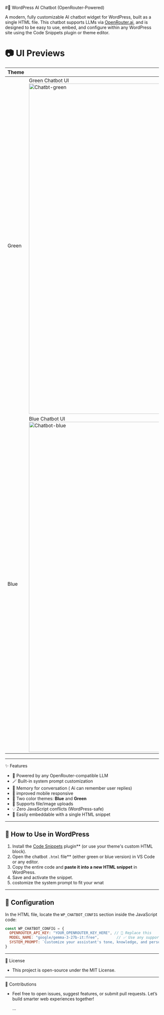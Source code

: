 #🧠 WordPress AI Chatbot (OpenRouter-Powered)

A modern, fully customizable AI chatbot widget for WordPress, built as a single HTML file. This chatbot supports LLMs via [OpenRouter.ai](https://openrouter.ai), and is designed to be easy to use, embed, and configure within any WordPress site using the Code Snippets plugin or theme editor.

# 📷 UI Previews

| Theme  | Preview |
|--------|---------|
| Green  | Green Chatbot UI <img width="1920" height="1080" alt="Chatbt-green" src="https://github.com/user-attachments/assets/c5cd6278-2aaa-41ee-a54f-ecf6065d7cbf" />
| Blue   | Blue Chatbot UI <img width="1920" height="1080" alt="Chatbot-blue" src="https://github.com/user-attachments/assets/077fb394-8696-4f22-bf26-5e1013be0bc0" />


---


✨ Features

- 🧠 Powered by any OpenRouter-compatible LLM
- 🪄 Built-in system prompt customization
- 🔄 Memory for conversation ( Ai can remember user replies)
- 📱  improved mobile responsive
- 🎨 Two color themes: **Blue** and **Green**
- 📄 Supports file/image uploads
- 💡 Zero JavaScript conflicts (WordPress-safe)
- 🧩 Easily embeddable with a single HTML snippet

---



## 🚀 How to Use in WordPress

1. Install the [Code Snippets](https://wordpress.org/plugins/code-snippets/) plugin** (or use your theme's custom HTML block).
2. Open the chatbot `.html` file** (either green or blue version) in VS Code or any editor.
3. Copy the entire code and **paste it into a new HTML snippet** in WordPress.
4. Save and activate the snippet.
5. costomize the system prompt to fit your wnat 

---

## 🔧 Configuration

In the HTML file, locate the `WP_CHATBOT_CONFIG` section inside the JavaScript code:

```js
const WP_CHATBOT_CONFIG = {
  OPENROUTER_API_KEY: "YOUR_OPENROUTER_KEY_HERE", // 🔑 Replace this
  MODEL_NAME: "google/gemma-3-27b-it:free",        // ✅ Use any supported OpenRouter model
  SYSTEM_PROMPT: `Customize your assistant's tone, knowledge, and personality here.`,
}
```

--------------------------------------------------------------

📜 License

- This project is open-source under the MIT License.

--------------------------------------------------------------

🤝 Contributions

- Feel free to open issues, suggest features, or submit pull requests. Let’s build smarter web experiences together!



  ...

